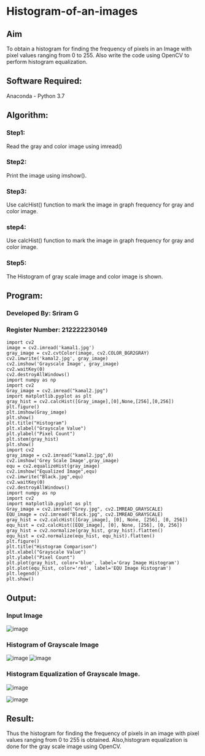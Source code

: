 # Histogram-of-an-images
## Aim
To obtain a histogram for finding the frequency of pixels in an Image with pixel values ranging from 0 to 255. Also write the code using OpenCV to perform histogram equalization.

## Software Required:
Anaconda - Python 3.7

## Algorithm:
### Step1:
Read the gray and color image using imread()

### Step2:
Print the image using imshow().



### Step3:
Use calcHist() function to mark the image in graph frequency for gray and color image.

### step4:
Use calcHist() function to mark the image in graph frequency for gray and color image.

### Step5:
The Histogram of gray scale image and color image is shown.


## Program:

### Developed By: Sriram G
### Register Number: 212222230149

```
import cv2
image = cv2.imread('kamal1.jpg')
gray_image = cv2.cvtColor(image, cv2.COLOR_BGR2GRAY)
cv2.imwrite('kamal2.jpg', gray_image)
cv2.imshow('Grayscale Image', gray_image)
cv2.waitKey(0)
cv2.destroyAllWindows()
import numpy as np
import cv2
Gray_image = cv2.imread("kamal2.jpg")
import matplotlib.pyplot as plt
gray_hist = cv2.calcHist([Gray_image],[0],None,[256],[0,256])
plt.figure()
plt.imshow(Gray_image)
plt.show()
plt.title("Histogram")
plt.xlabel("Grayscale Value")
plt.ylabel("Pixel Count")
plt.stem(gray_hist)
plt.show()
import cv2
gray_image = cv2.imread("kamal2.jpg",0)
cv2.imshow('Grey Scale Image',gray_image)
equ = cv2.equalizeHist(gray_image)
cv2.imshow("Equalized Image",equ)
cv2.imwrite("Black.jpg",equ)
cv2.waitKey(0)
cv2.destroyAllWindows()
import numpy as np
import cv2
import matplotlib.pyplot as plt
Gray_image = cv2.imread("Grey.jpg", cv2.IMREAD_GRAYSCALE)
EQU_image = cv2.imread("Black.jpg", cv2.IMREAD_GRAYSCALE)
gray_hist = cv2.calcHist([Gray_image], [0], None, [256], [0, 256])
equ_hist = cv2.calcHist([EQU_image], [0], None, [256], [0, 256])
gray_hist = cv2.normalize(gray_hist, gray_hist).flatten()
equ_hist = cv2.normalize(equ_hist, equ_hist).flatten()
plt.figure()
plt.title("Histogram Comparison")
plt.xlabel("Grayscale Value")
plt.ylabel("Pixel Count")
plt.plot(gray_hist, color='blue', label='Gray Image Histogram')
plt.plot(equ_hist, color='red', label='EQU Image Histogram')
plt.legend()
plt.show()
```
## Output:

### Input Image
![image](https://github.com/user-attachments/assets/9f28b787-02bb-4768-a5df-d679f92988ea)


### Histogram of Grayscale Image
![image](https://github.com/user-attachments/assets/68d932a5-0045-4b53-91fd-686681c6b471)
![image](https://github.com/user-attachments/assets/1946ff2a-610d-43aa-bf1f-6abea5ada1cf)

### Histogram Equalization of Grayscale Image.
![image](https://github.com/user-attachments/assets/ad397612-ab58-4f71-8bfc-b4cf6f7d92d1)

![image](https://github.com/user-attachments/assets/d4406218-0287-4645-ad87-407477e6c192)





## Result: 
Thus the histogram for finding the frequency of pixels in an image with pixel values ranging from 0 to 255 is obtained. Also,histogram equalization is done for the gray scale image using OpenCV.
